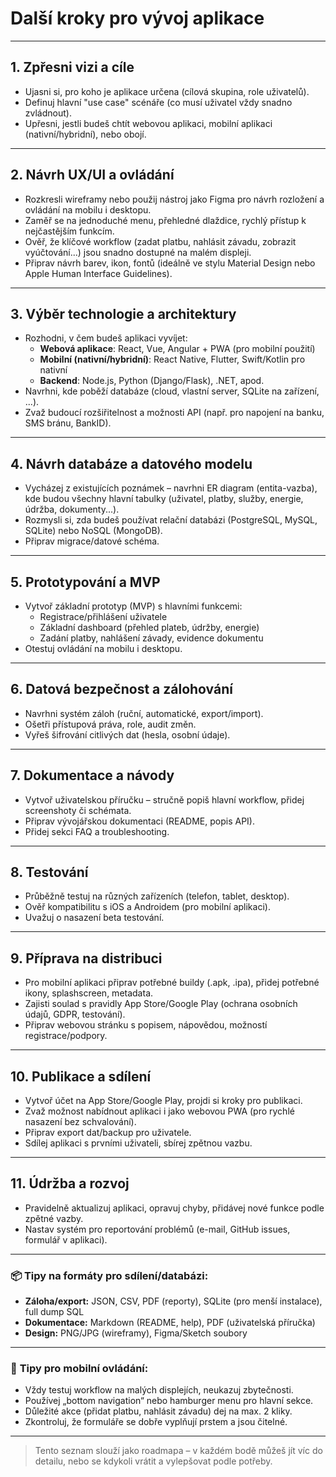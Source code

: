 # Další kroky pro vývoj aplikace

---

## 1. Zpřesni vizi a cíle
- Ujasni si, pro koho je aplikace určena (cílová skupina, role uživatelů).
- Definuj hlavní "use case" scénáře (co musí uživatel vždy snadno zvládnout).
- Upřesni, jestli budeš chtít webovou aplikaci, mobilní aplikaci (nativní/hybridní), nebo obojí.

---

## 2. Návrh UX/UI a ovládání
- Rozkresli wireframy nebo použij nástroj jako Figma pro návrh rozložení a ovládání na mobilu i desktopu.
- Zaměř se na jednoduché menu, přehledné dlaždice, rychlý přístup k nejčastějším funkcím.
- Ověř, že klíčové workflow (zadat platbu, nahlásit závadu, zobrazit vyúčtování...) jsou snadno dostupné na malém displeji.
- Připrav návrh barev, ikon, fontů (ideálně ve stylu Material Design nebo Apple Human Interface Guidelines).

---

## 3. Výběr technologie a architektury
- Rozhodni, v čem budeš aplikaci vyvíjet:
    - **Webová aplikace**: React, Vue, Angular + PWA (pro mobilní použití)
    - **Mobilní (nativní/hybridní)**: React Native, Flutter, Swift/Kotlin pro nativní
    - **Backend**: Node.js, Python (Django/Flask), .NET, apod.
- Navrhni, kde poběží databáze (cloud, vlastní server, SQLite na zařízení, ...).
- Zvaž budoucí rozšiřitelnost a možnosti API (např. pro napojení na banku, SMS bránu, BankID).

---

## 4. Návrh databáze a datového modelu
- Vycházej z existujících poznámek – navrhni ER diagram (entita-vazba), kde budou všechny hlavní tabulky (uživatel, platby, služby, energie, údržba, dokumenty...).
- Rozmysli si, zda budeš používat relační databázi (PostgreSQL, MySQL, SQLite) nebo NoSQL (MongoDB).
- Připrav migrace/datové schéma.

---

## 5. Prototypování a MVP
- Vytvoř základní prototyp (MVP) s hlavními funkcemi:
    - Registrace/přihlášení uživatele
    - Základní dashboard (přehled plateb, údržby, energie)
    - Zadání platby, nahlášení závady, evidence dokumentu
- Otestuj ovládání na mobilu i desktopu.

---

## 6. Datová bezpečnost a zálohování
- Navrhni systém záloh (ruční, automatické, export/import).
- Ošetři přístupová práva, role, audit změn.
- Vyřeš šifrování citlivých dat (hesla, osobní údaje).

---

## 7. Dokumentace a návody
- Vytvoř uživatelskou příručku – stručně popiš hlavní workflow, přidej screenshoty či schémata.
- Připrav vývojářskou dokumentaci (README, popis API).
- Přidej sekci FAQ a troubleshooting.

---

## 8. Testování
- Průběžně testuj na různých zařízeních (telefon, tablet, desktop).
- Ověř kompatibilitu s iOS a Androidem (pro mobilní aplikaci).
- Uvažuj o nasazení beta testování.

---

## 9. Příprava na distribuci
- Pro mobilní aplikaci připrav potřebné buildy (.apk, .ipa), přidej potřebné ikony, splashscreen, metadata.
- Zajisti soulad s pravidly App Store/Google Play (ochrana osobních údajů, GDPR, testování).
- Připrav webovou stránku s popisem, nápovědou, možností registrace/podpory.

---

## 10. Publikace a sdílení
- Vytvoř účet na App Store/Google Play, projdi si kroky pro publikaci.
- Zvaž možnost nabídnout aplikaci i jako webovou PWA (pro rychlé nasazení bez schvalování).
- Připrav export dat/backup pro uživatele.
- Sdílej aplikaci s prvními uživateli, sbírej zpětnou vazbu.

---

## 11. Údržba a rozvoj
- Pravidelně aktualizuj aplikaci, opravuj chyby, přidávej nové funkce podle zpětné vazby.
- Nastav systém pro reportování problémů (e-mail, GitHub issues, formulář v aplikaci).

---

### 📦 **Tipy na formáty pro sdílení/databázi:**
- **Záloha/export:** JSON, CSV, PDF (reporty), SQLite (pro menší instalace), full dump SQL
- **Dokumentace:** Markdown (README, help), PDF (uživatelská příručka)
- **Design:** PNG/JPG (wireframy), Figma/Sketch soubory

---

### 📱 **Tipy pro mobilní ovládání:**
- Vždy testuj workflow na malých displejích, neukazuj zbytečnosti.
- Používej „bottom navigation“ nebo hamburger menu pro hlavní sekce.
- Důležité akce (přidat platbu, nahlásit závadu) dej na max. 2 kliky.
- Zkontroluj, že formuláře se dobře vyplňují prstem a jsou čitelné.

---

> Tento seznam slouží jako roadmapa – v každém bodě můžeš jít víc do detailu, nebo se kdykoli vrátit a vylepšovat podle potřeby.
